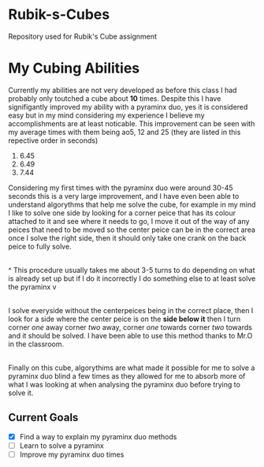 # Rubik-s-Cubes
Repository used for Rubik's Cube assignment

# <h1>My Cubing Abilities
Currently my abilities are not very developed as before this class I had probably only toutched a cube about **10** times.
Despite this I have signifigantly improved my ability with a pyraminx duo, yes it is considered easy but in my mind considering my   experience I believe my accomplishments are at least noticable.
  This improvement can be seen with my average times with them being ao5, 12 and 25 (they are listed in this repective order in seconds)
  <ol>
    <li>6.45</li>
    <li>6.49</li>
    <li>7.44</li>
  </ol>
Considering my first times with the pyraminx duo were around 30-45 seconds this is a very large improvement, and I have even been able to  understand algorythms that help me solve the cube, for example in my mind I like to solve one side by looking for a corner peice that has its colour attached to it and see where it needs to go, I move it out of the way of any peices that need to be moved so the center peice can be in the correct area once I solve the right side, then it should only take one crank on the back peice to fully solve.

<br>^ This procedure usually takes me about 3-5 turns to do depending on what is already set up but if I do it incorrectly I do    something else to at least solve the pyraminx v 

<br>I solve everyside without the centerpeices being in the correct place, then I look for a side where the center peice is on the **side below it** then I turn corner _one_ away corner _two_ away, corner _one_ towards corner _two_ towards and it should be solved. I have been able to use this method thanks to Mr.O in the classroom.

<br>Finally on this cube, algorythims are what made it possible for me to solve a pyraminx duo blind a few times as they allowed for me to absorb more of what I was looking at when analysing the pyraminx duo before trying to solve it.

### <h2>Current Goals
  - [x] Find a way to explain my pyraminx duo methods
  - [ ] Learn to solve a pyraminx
  - [ ] Improve my pyraminx duo times
